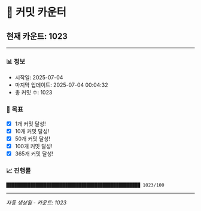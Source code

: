 # 🔢 커밋 카운터

## 현재 카운트: 1023

---

### 📊 정보
- 시작일: 2025-07-04
- 마지막 업데이트: 2025-07-04 00:04:32
- 총 커밋 수: 1023

### 🎯 목표
- [x] 1개 커밋 달성!
- [x] 10개 커밋 달성!
- [x] 50개 커밋 달성!
- [x] 100개 커밋 달성!
- [x] 365개 커밋 달성!

### 📈 진행률
```
██████████████████████████████████████████████████ 1023/100
```

---
*자동 생성됨 - 카운트: 1023*
